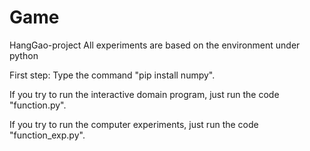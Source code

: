 # Game
HangGao-project
All experiments are based on the environment under python

First step: Type the command "pip install numpy".

If you try to run the interactive domain program, just run the code "function.py".

If you try to run the computer experiments, just run the code "function_exp.py".
